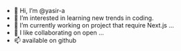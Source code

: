 - 👋 Hi, I’m @yasir-a
- 👀 I’m interested in learning new trends in coding.
- 🌱 I’m currently working on project that require Next.js ...
- 💞️ I like collaborating on open ...
- 📫 available on github

<!---
yasir-a/yasir-a is a ✨ special ✨ repository because its `README.md` (this file) appears on your GitHub profile.
You can click the Preview link to take a look at your changes.
--->
